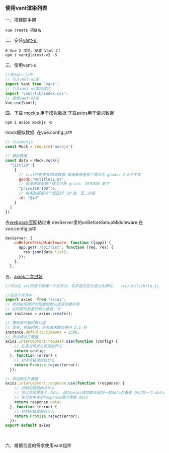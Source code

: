 ### 使用vant渲染列表

一、搭建脚手架
````shell
vue create 项目名
````

二、安装[vant-ui](https://vant-contrib.gitee.io/vant/v2/#/zh-CN/quickstart)

````shell
# Vue 2 项目，安装 Vant 2：
npm i vant@latest-v2 -S
````

三、使用vant-ui

````js
//在main.js中
// 引入vant-ui库
import Vant from 'vant';
// 引入vant-ui库的样式
import 'vant/lib/index.css';
// 使用vant-ui库
Vue.use(Vant);
````

四、下载 mockjs 用于模拟数据 下载axios用于请求数据

````shell
npm i axios mockjs -D
````
mock模拟数据. 在vue.config.js中

```js
// 引入mockjs
const Mock = require('mockjs')

// 模拟数据
const data = Mock.mock({
  "list|20":[
    {
      // list列表里有20条数据 每条数据里有个商品名 goods: 2-6个中文
      goods:'@ctitle(2,6)',
      // 每条数据里有个商品价格 price: 10到100 数字
      "price|10-100":0,
      // 每条数据里有个商品id id:独一无二的值
      id: "@id"
    }
  ]
})
```

去[webpack官网](https://webpack.docschina.org/configuration/dev-server#devserveronbeforesetupmiddleware)粘过来 devServer里的onBeforeSetupMiddleware 在vue.config.js中


````js
devServer: {
    onBeforeSetupMiddleware: function ({app}) {
      app.get('/api/list', function (req, res) {
        res.json(data.list);
      });
    },
  },
````

五、[axios二次封装](http://axios-js.com/zh-cn/docs/#%E6%8B%A6%E6%88%AA%E5%99%A8)
````js 
//可以在 src目录下新建一个文件夹。名字自己定义语义化即可。  src/utils/http.js

//在这个文件中
import axios  from "axios";
// 使用由库提供的配置的默认值来创建实例
// 此时超时配置的默认值是 `0`
var instance = axios.create();

// 覆写库的超时默认值
// 现在，在超时前，所有请求都会等待 2.5 秒
instance.defaults.timeout = 2500;
// 添加请求拦截器
axios.interceptors.request.use(function (config) {
    // 在发送请求之前做些什么
    return config;
  }, function (error) {
    // 对请求错误做些什么
    return Promise.reject(error);
  });

// 添加响应拦截器
axios.interceptors.response.use(function (response) {
    // 对响应数据做点什么
  	// 可以在这里写个.data  因为axios请求都会返回一层data包裹着 所以写一个.data 
  	// 在页面中使用response就不需要.data
    return response.data;
  }, function (error) {
    // 对响应错误做点什么
    return Promise.reject(error);
  });
export default axios

````

​	  

六、根据合适的需求使用vant组件

